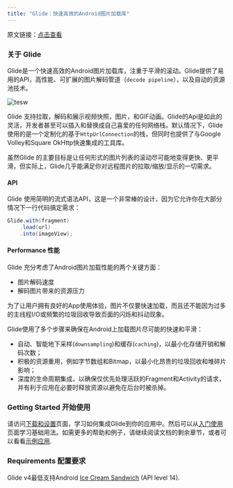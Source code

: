 ```yaml
---
title: "Glide：快速高效的Android图片加载库"
---
```

原文链接：[点击查看](http://bumptech.github.io/glide/)

### 关于 Glide

Glide是一个快速高效的Android图片加载库，注重于平滑的滚动。Glide提供了易用的API，高性能、可扩展的图片解码管道（`decode pipeline`），以及自动的资源池技术。

![tesw](https://github.com/bumptech/glide/blob/master/static/glide_logo.png?raw=true)

Glide 支持拉取，解码和展示视频快照，图片，和GIF动画。Glide的Api是如此的灵活，开发者甚至可以插入和替换成自己喜爱的任何网络栈。默认情况下，Glide使用的是一个定制化的基于`HttpUrlConnection`的栈，但同时也提供了与Google Volley和Square OkHttp快速集成的工具库。

虽然Glide 的主要目标是让任何形式的图片列表的滚动尽可能地变得更快、更平滑，但实际上，Glide几乎能满足你对远程图片的拉取/缩放/显示的一切需求。

#### API

Glide 使用简明的流式语法API，这是一个非常棒的设计，因为它允许你在大部分情况下一行代码搞定需求：
```java
Glide.with(fragment)
    .load(url)
    .into(imageView);
```

#### Performance 性能

Glide 充分考虑了Android图片加载性能的两个关键方面：

* 图片解码速度
* 解码图片带来的资源压力

为了让用户拥有良好的App使用体验，图片不仅要快速加载，而且还不能因为过多的主线程I/O或频繁的垃圾回收导致页面的闪烁和抖动现象。

Glide使用了多个步骤来确保在Android上加载图片尽可能的快速和平滑：

* 自动、智能地下采样(`downsampling`)和缓存(`caching`)，以最小化存储开销和解码次数；
* 积极的资源重用，例如字节数组和Bitmap，以最小化昂贵的垃圾回收和堆碎片影响；
* 深度的生命周期集成，以确保仅优先处理活跃的Fragment和Activity的请求，并有利于应用在必要时释放资源以避免在后台时被杀掉。

### Getting Started 开始使用

请访问[下载和设置][1]页面，学习如何集成Glide到你的应用中。然后可以从[入门使用][2]页面学习基础用法。如需更多的帮助和例子，请继续阅读文档的剩余章节，或者可以看看[示例应用][3].

### Requirements 配置要求

Glide v4最低支持Android [Ice Cream Sandwich][4] (API level 14).

[1]: doc/download-setup.html
[2]: doc/getting-started.html
[3]: ref/samples.html
[4]: https://developer.android.com/about/versions/android-4.0-highlights.html
